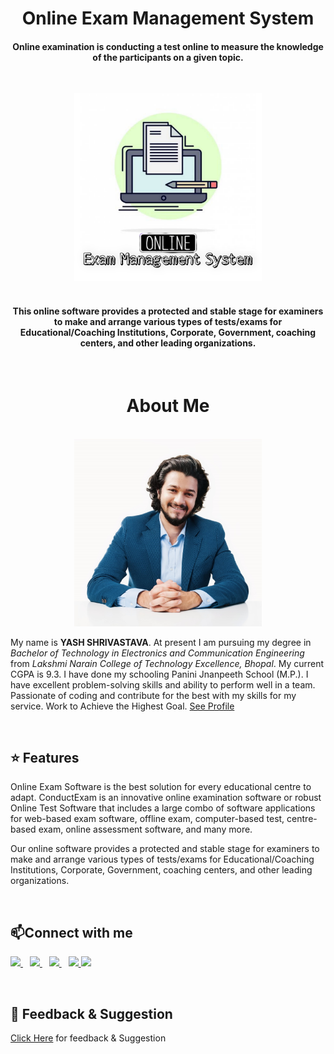 <b><h1 align="center">Online Exam Management System</h1></b>

<h4 align="center">Online examination is conducting a test online to measure the knowledge of the participants on a given topic.</h4>

&nbsp;&nbsp;&nbsp;&nbsp;&nbsp;&nbsp;
<div align= "center"><img src="Exam Management System/LOGO/Logo.jpg" width="300" height="300"/></div> 
  &nbsp;&nbsp;&nbsp;&nbsp;&nbsp;&nbsp;&nbsp;&nbsp;&nbsp;&nbsp;&nbsp;&nbsp;&nbsp;&nbsp;&nbsp;&nbsp;&nbsp;&nbsp;&nbsp;&nbsp;&nbsp;&nbsp;&nbsp;&nbsp;&nbsp;&nbsp;&nbsp;&nbsp;&nbsp;&nbsp;&nbsp;&nbsp;&nbsp;&nbsp;&nbsp;


<h4 align="center">This online software provides a protected and stable stage for examiners to make and arrange various types of tests/exams for Educational/Coaching Institutions, Corporate, Government, coaching centers, and other leading organizations.</h4>




&nbsp;&nbsp;&nbsp;&nbsp;&nbsp;&nbsp;&nbsp;&nbsp;&nbsp;&nbsp;&nbsp;&nbsp;&nbsp;&nbsp;&nbsp;&nbsp;&nbsp;&nbsp;&nbsp;&nbsp;&nbsp;&nbsp;&nbsp;&nbsp;&nbsp;&nbsp;&nbsp;&nbsp;&nbsp;&nbsp;&nbsp;&nbsp;&nbsp;&nbsp;&nbsp;

<h1 align="center">About Me</h1>
&nbsp;&nbsp;&nbsp;&nbsp;&nbsp;&nbsp;&nbsp;&nbsp;&nbsp;&nbsp;&nbsp;&nbsp;&nbsp;&nbsp;&nbsp;&nbsp;&nbsp;&nbsp;&nbsp;&nbsp;&nbsp;&nbsp;&nbsp;&nbsp;&nbsp;&nbsp;&nbsp;&nbsp;&nbsp;&nbsp;&nbsp;&nbsp;&nbsp;&nbsp;&nbsp;
<div align= "center"><img src="Exam Management System/My Image.jpg" width="300" height="300"/>

</div> 


My name is **YASH SHRIVASTAVA**. At present I am pursuing my degree in *Bachelor of Technology in Electronics and Communication Engineering* from *Lakshmi Narain College of Technology Excellence, Bhopal*. My current CGPA is 9.3. I have done my schooling Panini Jnanpeeth School (M.P.). I have excellent problem-solving skills and ability to perform well in a team. Passionate of coding and contribute for the best with my skills for my service. Work to Achieve the Highest Goal. [See Profile](https://www.linkedin.com/in/yash-shrivastava-a116a81b3/) 



&nbsp;&nbsp;&nbsp;&nbsp;&nbsp;&nbsp;&nbsp;&nbsp;&nbsp;&nbsp;&nbsp;&nbsp;&nbsp;&nbsp;&nbsp;&nbsp;&nbsp;&nbsp;&nbsp;&nbsp;&nbsp;&nbsp;&nbsp;&nbsp;&nbsp;&nbsp;&nbsp;&nbsp;&nbsp;&nbsp;&nbsp;&nbsp;&nbsp;&nbsp;&nbsp;&nbsp;&nbsp;&nbsp;&nbsp;&nbsp;&nbsp;&nbsp;&nbsp;&nbsp;&nbsp;&nbsp;&nbsp;&nbsp;&nbsp;&nbsp;&nbsp;&nbsp;&nbsp;&nbsp;&nbsp;&nbsp;&nbsp;&nbsp;&nbsp;&nbsp;&nbsp;&nbsp;&nbsp;&nbsp;&nbsp;&nbsp;&nbsp;&nbsp;&nbsp;&nbsp;&nbsp;&nbsp;&nbsp;&nbsp;&nbsp;&nbsp;
## :star: Features

Online Exam Software is the best solution for every educational centre to adapt. ConductExam is an innovative online examination software or robust Online Test Software that includes a large combo of software applications for web-based exam software, offline exam, computer-based test, centre-based exam, online assessment software, and many more.


Our online software provides a protected and stable stage for examiners to make and arrange various types of tests/exams for Educational/Coaching Institutions, Corporate, Government, coaching centers, and other leading organizations.

&nbsp;&nbsp;&nbsp;&nbsp;&nbsp;&nbsp;&nbsp;&nbsp;&nbsp;&nbsp;&nbsp;&nbsp;&nbsp;&nbsp;&nbsp;&nbsp;&nbsp;&nbsp;&nbsp;&nbsp;&nbsp;&nbsp;&nbsp;&nbsp;&nbsp;&nbsp;&nbsp;&nbsp;&nbsp;&nbsp;&nbsp;&nbsp;&nbsp;&nbsp;&nbsp;&nbsp;&nbsp;&nbsp;&nbsp;&nbsp;&nbsp;&nbsp;&nbsp;&nbsp;&nbsp;&nbsp;&nbsp;&nbsp;&nbsp;&nbsp;&nbsp;&nbsp;&nbsp;&nbsp;&nbsp;&nbsp;&nbsp;&nbsp;&nbsp;&nbsp;&nbsp;&nbsp;&nbsp;&nbsp;&nbsp;&nbsp;&nbsp;&nbsp;&nbsp;&nbsp;&nbsp;&nbsp;&nbsp;&nbsp;&nbsp;&nbsp;


## 📫Connect with me
  <a href="https://twitter.com/BitterAsTruth">
    <img width="30px" src="https://www.vectorlogo.zone/logos/twitter/twitter-official.svg" />
  </a>&ensp;
  <a href="https://www.linkedin.com/in/yash-shrivastava-a116a81b3/">
    <img width="30px" src="https://www.vectorlogo.zone/logos/linkedin/linkedin-icon.svg" />
  </a>&ensp;
  <a href="https://www.instagram.com/yash_shrivastava_official/">
    <img width="30px" src="https://www.vectorlogo.zone/logos/instagram/instagram-icon.svg" />
  </a>&ensp;
  <a href="https://api.whatsapp.com/send?phone=918109369496&text=Hey%20my%20name%20is.......">
    <img width="30px" src="https://www.vectorlogo.zone/logos/whatsapp/whatsapp-icon.svg" />
  </a>
  <a href="https://www.youtube.com/c/YashShrivastava92">
    <img width="30px" src="https://www.vectorlogo.zone/logos/youtube/youtube-icon.svg" />
  </a>

  
  &nbsp;&nbsp;&nbsp;&nbsp;&nbsp;&nbsp;&nbsp;&nbsp;&nbsp;&nbsp;&nbsp;&nbsp;&nbsp;&nbsp;&nbsp;&nbsp;&nbsp;&nbsp;&nbsp;&nbsp;&nbsp;&nbsp;&nbsp;&nbsp;&nbsp;&nbsp;&nbsp;&nbsp;&nbsp;&nbsp;&nbsp;&nbsp;&nbsp;&nbsp;&nbsp;
##  📝  Feedback & Suggestion
[Click Here](https://docs.google.com/forms/d/e/1FAIpQLSf-VH2DUtYlXVTT0uU2X1nL2mYDtEtYwKaSoOsS-TdR3grEvw/viewform) for feedback & Suggestion
